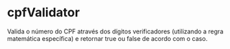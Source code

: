 # cpfValidator
Valida o número do CPF através dos dígitos verificadores (utilizando a regra matemática específica) e retornar true ou false de acordo com o caso.
